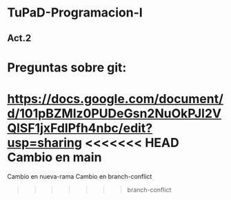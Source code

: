 # TuPaD-Programacion-I

## Act.2
# Preguntas sobre git:
https://docs.google.com/document/d/101pBZMlz0PUDeGsn2NuOkPJl2VQlSF1jxFdlPfh4nbc/edit?usp=sharing
<<<<<<< HEAD
Cambio en main
=======
Cambio en nueva-rama
Cambio en branch-conflict
>>>>>>> branch-conflict
